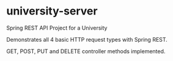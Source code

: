 # university-server


Spring REST API Project for a University

Demonstrates all 4 basic HTTP request types with Spring REST.

GET, POST, PUT and DELETE controller methods implemented.
